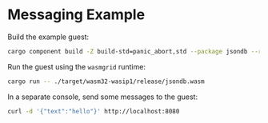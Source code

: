 # Messaging Example

Build the example guest:

```bash
cargo component build -Z build-std=panic_abort,std --package jsondb --release
```

Run the guest using the `wasmgrid` runtime:

```bash
cargo run -- ./target/wasm32-wasip1/release/jsondb.wasm
```

In a separate console, send some messages to the guest:

```bash
curl -d '{"text":"hello"}' http://localhost:8080
```
